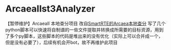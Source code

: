 # ArcaeaIIst3Analyzer
【暂停维护】ArcaeaII 本地查分项目
改自[SmartRTE的Arcaea本地查分](https://github.com/SmartRTE/SmartRTE.github.io)
写了几个python脚本可以快速将自制谱的一些文件提取并转换成所需要的目标资源，用到了多个py脚本，这些脚本的代码是堆出来的没有优化（实际上可以合并成一个，但是没有必要了），后续有机会开bot，故不再维护此项目
